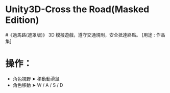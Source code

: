 # Unity3D-Cross the Road(Masked Edition)
#《過馬路(遮罩版)》
3D 模擬遊戲，遵守交通規則，安全抵達終點。
[用途 : 作品集]
# 操作：
- 角色視野 ➤ 移動動滑鼠
- 角色移動 ➤ W / A / S / D
